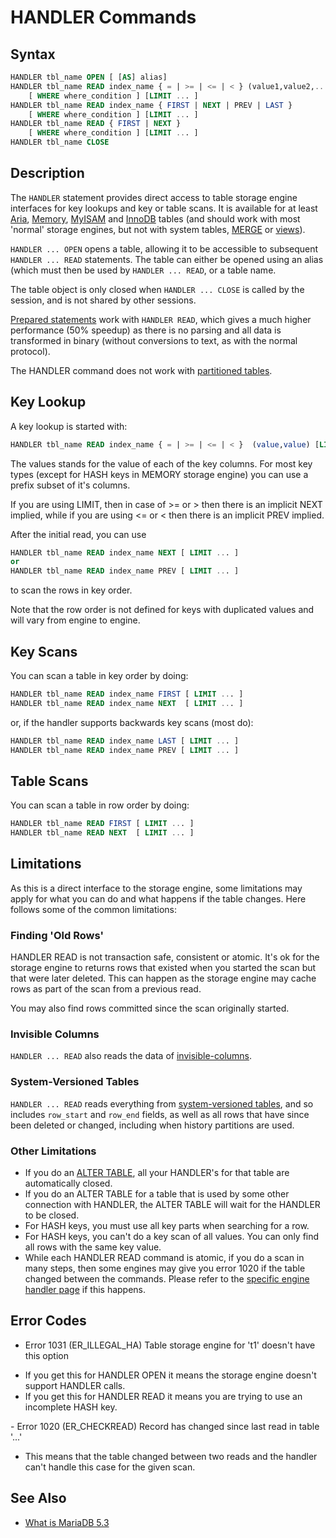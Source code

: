 # HANDLER Commands

## Syntax

```sql
HANDLER tbl_name OPEN [ [AS] alias]
HANDLER tbl_name READ index_name { = | >= | <= | < } (value1,value2,...)
    [ WHERE where_condition ] [LIMIT ... ]
HANDLER tbl_name READ index_name { FIRST | NEXT | PREV | LAST }
    [ WHERE where_condition ] [LIMIT ... ]
HANDLER tbl_name READ { FIRST | NEXT }
    [ WHERE where_condition ] [LIMIT ... ]
HANDLER tbl_name CLOSE
```

## Description

The `HANDLER` statement provides direct access to table
storage engine interfaces for key lookups and key or table scans. It is available for at least [Aria](/kb/en/aria-formerly-known-as-maria/), [Memory](/replication/optimization-and-tuning/query-optimizations/guiduuid-performance/mariadb/memory-storage-engine), [MyISAM](/columns-storage-engines-and-plugins/storage-engines/myisam-storage-engine) and [InnoDB](/kb/en/xtradb-and-innodb/) tables (and should work with most 'normal' storage engines, but not with system tables, [MERGE](/columns-storage-engines-and-plugins/storage-engines/merge) or [views](/programming-customizing-mariadb/views)).

`HANDLER ... OPEN` opens a table, allowing it to be accessible to subsequent `HANDLER ... READ` statements. The table can either be opened using an alias (which must then be used by `HANDLER ... READ`, or a table name.

The table object is only closed when `HANDLER ... CLOSE` is called by the session, and is not shared by other sessions.

[Prepared statements](/sql-statements-structure/sql-statements/prepared-statements) work with `HANDLER READ`, which gives a much higher performance (50% speedup) as there is no parsing and all data is transformed in binary (without conversions to text, as with the normal protocol).

The HANDLER command does not work with [partitioned tables](/kb/en/managing-mariadb-partitioning/).

## Key Lookup

A key lookup is started with:

```sql
HANDLER tbl_name READ index_name { = | >= | <= | < }  (value,value) [LIMIT...]
```

The values stands for the value of each of the key columns. For most key types (except for HASH keys in MEMORY storage engine) you can use a prefix subset of it's columns.

If you are using LIMIT, then in case of &gt;= or &gt; then there is an implicit NEXT implied, while if you are using &lt;= or &lt; then there is an implicit PREV implied.

After the initial read, you can use

```sql
HANDLER tbl_name READ index_name NEXT [ LIMIT ... ]
or
HANDLER tbl_name READ index_name PREV [ LIMIT ... ]
```

to scan the rows in key order.

Note that the row order is not defined for keys with duplicated values and will vary from engine to engine.

## Key Scans

You can scan a table in key order by doing:

```sql
HANDLER tbl_name READ index_name FIRST [ LIMIT ... ]
HANDLER tbl_name READ index_name NEXT  [ LIMIT ... ]
```

or, if the handler supports backwards key scans (most do):

```sql
HANDLER tbl_name READ index_name LAST [ LIMIT ... ]
HANDLER tbl_name READ index_name PREV [ LIMIT ... ]
```

## Table Scans

You can scan a table in row order by doing:

```sql
HANDLER tbl_name READ FIRST [ LIMIT ... ]
HANDLER tbl_name READ NEXT  [ LIMIT ... ]
```

## Limitations

As this is a direct interface to the storage engine, some limitations may apply for what you can do and what happens if the table changes. Here follows some of the common limitations:

### Finding 'Old Rows'

HANDLER READ is not transaction safe, consistent or atomic.  It's ok for the storage engine to returns rows that existed when you started the scan but that were later deleted. This can happen as the storage engine may cache rows as part of the scan from a previous read.

You may also find rows committed since the scan originally started.

### Invisible Columns

`HANDLER ... READ` also reads the data of [invisible-columns](/sql-statements-structure/sql-statements/data-definition/create/invisible-columns).

### System-Versioned Tables

`HANDLER ... READ` reads everything from [system-versioned tables](/sql-statements-structure/temporal-tables/system-versioned-tables), and so includes `row_start` and `row_end` fields, as well as all rows that have since been deleted or changed, including when history partitions are used.

### Other Limitations

- If you do an [ALTER TABLE](/kb/en/alter-table-statement/), all your HANDLER's for that table are automatically closed.
- If you do an ALTER TABLE for a table that is used by some other connection with HANDLER, the ALTER TABLE will wait for the HANDLER to be closed.
- For HASH keys, you must use all key parts when searching for a row.
- For HASH keys, you can't do a key scan of all values. You can only find all rows with the same key value.
- While each HANDLER READ command is atomic, if you do a scan in many steps, then some engines may give you error 1020 if the table changed between the commands. Please refer to the [specific engine handler page](/kb/en/handler-handler/) if this happens.

## Error Codes

- Error 1031 (ER_ILLEGAL_HA) Table storage engine for 't1' doesn't have this option
<ul start="1"><li>If you get this for HANDLER OPEN it means the storage engine doesn't support HANDLER calls.
</li><li>If you get this for HANDLER READ it means you are trying to use an incomplete HASH key.
</li></ul>
- Error 1020 (ER_CHECKREAD) Record has changed since last read in table '...'
<ul start="1"><li>This means that the table changed between two reads and the handler can't handle this case for the given scan.
</li></ul>

## See Also

- [What is MariaDB 5.3](/kb/en/what-is-mariadb-53/)